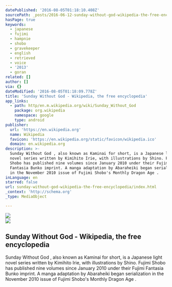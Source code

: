 ```yaml
---
datePublished: '2016-08-05T01:18:10.408Z'
sourcePath: _posts/2016-06-12-sunday-without-god-wikipedia-the-free-encyclopedia.md
hasPage: true
keywords:
  - japanese
  - fujimi
  - hampnie
  - shobo
  - gravekeeper
  - english
  - retrieved
  - voice
  - '2013'
  - goran
related: []
author: []
via: {}
dateModified: '2016-08-05T01:18:09.778Z'
title: 'Sunday Without God - Wikipedia, the free encyclopedia'
app_links:
  - path: http/en.m.wikipedia.org/wiki/Sunday_Without_God
    package: org.wikipedia
    namespace: google
    type: android
publisher:
  url: 'https://en.wikipedia.org'
  name: Wikipedia
  favicon: 'https://en.wikipedia.org/static/favicon/wikipedia.ico'
  domain: en.wikipedia.org
description: >-
  Sunday Without God , also known as Kaminai for short, is a Japanese light
  novel series written by Kimihito Irie, with illustrations by Shino. Fujimi
  Shobo has published nine volumes since January 2010 under their Fujimi
  Fantasia Bunko imprint. A manga adaptation by Abaraheiki began serialization
  in the November 2010 issue of Fujimi Shobo's Monthly Dragon Age .
inLanguage: en
starred: false
url: sunday-without-god-wikipedia-the-free-encyclopedia/index.html
_context: 'http://schema.org'
_type: MediaObject

---
```

<img src="http://img1.ak.crunchyroll.com/i/spire2/654681f8eefdc13ad8dee196ff2a74f71366329524_full.jpg"> 

<article style=""><img src="https://s3-us-west-2.amazonaws.com/the-grid-img/p/5eeffd7c531dd61ead86c45647c4346dbce4e44f.jpg" /><h1>Sunday Without God - Wikipedia, the free encyclopedia</h1><p>Sunday Without God , also known as Kaminai for short, is a Japanese light novel series written by Kimihito Irie, with illustrations by Shino. Fujimi Shobo has published nine volumes since January 2010 under their Fujimi Fantasia Bunko imprint. A manga adaptation by Abaraheiki began serialization in the November 2010 issue of Fujimi Shobo's Monthly Dragon Age .</p></article>